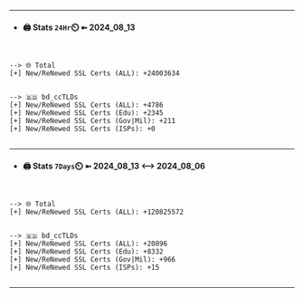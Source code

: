 

---
- #### 🖨️ **Stats** `24Hr`⏲️ ➼ 2024_08_13
```console


--> 🌐 Total
[+] New/ReNewed SSL Certs (ALL): +24003634


--> 🇧🇩 bd_ccTLDs
[+] New/ReNewed SSL Certs (ALL): +4786
[+] New/ReNewed SSL Certs (Edu): +2345
[+] New/ReNewed SSL Certs (Gov|Mil): +211
[+] New/ReNewed SSL Certs (ISPs): +0


```

---
- #### 🖨️ **Stats** `7Days`⏲️ ➼ 2024_08_13 <--> 2024_08_06
```console


--> 🌐 Total
[+] New/ReNewed SSL Certs (ALL): +120825572


--> 🇧🇩 bd_ccTLDs
[+] New/ReNewed SSL Certs (ALL): +20896
[+] New/ReNewed SSL Certs (Edu): +8332
[+] New/ReNewed SSL Certs (Gov|Mil): +966
[+] New/ReNewed SSL Certs (ISPs): +15


```

---

